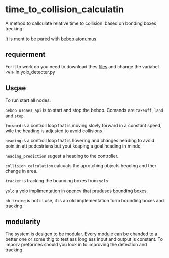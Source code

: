 # time_to_collision_calculatin
A method to callculate relative time to collision. based on bonding boxes trecking

It is ment to be pared with [bebop atonumus](https://bebop-autonomy.readthedocs.io/en/latest/)

## requierment
For it to work do you need to download thes [files](https://drive.google.com/drive/folders/1Z-A-dWUQ_Z43smqZgl2QOppFCqUcJCl3?usp=sharing) and change the variabel `PATH` in yolo_detecter.py

## Usgae
To run start all nodes.

`bebop_usgaes_api` is to start and stop the bebop.
Comands are `takeoff`, `land` and `stop`.

`forward` is a controll loop that is moving slovly forward in a constant speed, wile the heading is adjusted to avoid collisions

`heading` is a controll loop that is hovering and changes heading to avoid poinitin att pedestrians but yout keaping a goal heading in minde.

`heading_prediction` sugest a heading to the controller.

`collision_calculation` calcuats the aprotching objects heading and ther change in area.

`tracker` is tracking the bounding boxes from `yolo`

`yolo` a yolo implimentation in opencv that pruduses bounding boxes.

`bb_traing` is not in use, it is an old implementation form bounding boxes and tracking.

## modularity
The system is desigen to be modular. Every module can be chanded to a better one or some thig to test ass long ass input and output is constant.
To imporv preformes should you look in to improving the detection and tracking.
